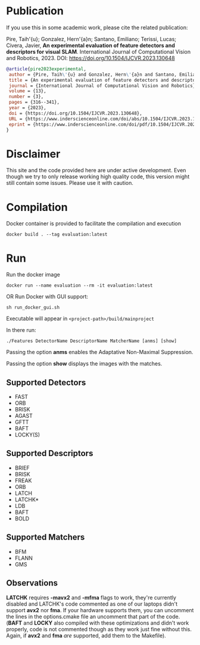 
# Publication

If you use this in some academic work, please cite the related publication:

Pire, Taih\'{u}; Gonzalez, Hern\'{a}n; Santano, Emiliano; Terissi, Lucas; Civera, Javier, **An experimental evaluation of feature detectors and descriptors for visual SLAM**. International Journal of Computational Vision and Robotics, 2023. DOI: https://doi.org/10.1504/IJCVR.2023.130648

```bibtex
@article{pire2023experimental,
 author = {Pire, Taih\'{u} and Gonzalez, Hern\'{a}n and Santano, Emiliano and Terissi, Lucas and Civera, Javier},
 title = {An experimental evaluation of feature detectors and descriptors for visual SLAM},
 journal = {International Journal of Computational Vision and Robotics},
 volume = {13},
 number = {3},
 pages = {316--341},
 year = {2023},
 doi = {https://doi.org/10.1504/IJCVR.2023.130648},
 URL = {https://www.inderscienceonline.com/doi/abs/10.1504/IJCVR.2023.130648},
 eprint = {https://www.inderscienceonline.com/doi/pdf/10.1504/IJCVR.2023.130648}
}
```

# Disclaimer
This site and the code provided here are under active development. Even though we try to only release working high quality code, this version might still contain some issues. Please use it with caution.

# Compilation
Docker container is provided to facilitate the compilation and execution

```
docker build . --tag evaluation:latest
```

# Run

Run the docker image
```
docker run --name evaluation --rm -it evaluation:latest
```

OR Run Docker with GUI support:
```
sh run_docker_gui.sh
```

Executable will appear in `<project-path>/build/mainproject`

In there run:

`./Features DetectorName DescriptorName MatcherName [anms] [show]`

Passing the option **anms** enables the Adaptative Non-Maximal Suppression.

Passing the option **show** displays the images with the matches.

## Supported Detectors
- FAST
- ORB
- BRISK
- AGAST
- GFTT
- BAFT
- LOCKY(S)

## Supported Descriptors
- BRIEF
- BRISK
- FREAK
- ORB
- LATCH
- LATCHK\*
- LDB
- BAFT
- BOLD

## Supported Matchers ###
- BFM
- FLANN
- GMS

## Observations ###

**LATCHK** requires **-mavx2** and **-mfma** flags to work, they're currently disabled and
LATCHK's code commented as one of our laptops didn't support **avx2** nor **fma**. If
your hardware supports them, you can uncomment the lines in the options.cmake file an uncomment
that part of the code. (**BAFT** and **LOCKY** also compiled with these optimizations
and didn't work properly, code is not commented though as they work just fine
without this. Again, if **avx2** and **fma** *are* supported, add them to the Makefile).
